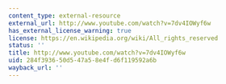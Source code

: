 ```yaml
---
content_type: external-resource
external_url: http://www.youtube.com/watch?v=7dv4IOWyf6w
has_external_license_warning: true
license: https://en.wikipedia.org/wiki/All_rights_reserved
status: ''
title: http://www.youtube.com/watch?v=7dv4IOWyf6w
uid: 284f3936-50d5-47a5-8e4f-d6f119592a6b
wayback_url: ''
---
```

